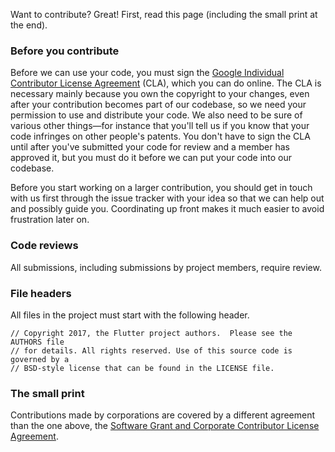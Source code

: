 Want to contribute? Great! First, read this page (including the small print at
the end).

### Before you contribute

Before we can use your code, you must sign the
[Google Individual Contributor License Agreement](https://cla.developers.google.com/about/google-individual)
(CLA), which you can do online. The CLA is necessary mainly because you own the
copyright to your changes, even after your contribution becomes part of our
codebase, so we need your permission to use and distribute your code. We also
need to be sure of various other things—for instance that you'll tell us if you
know that your code infringes on other people's patents. You don't have to sign
the CLA until after you've submitted your code for review and a member has
approved it, but you must do it before we can put your code into our codebase.

Before you start working on a larger contribution, you should get in touch with
us first through the issue tracker with your idea so that we can help out and
possibly guide you. Coordinating up front makes it much easier to avoid
frustration later on.

### Code reviews

All submissions, including submissions by project members, require review.

### File headers

All files in the project must start with the following header.

    // Copyright 2017, the Flutter project authors.  Please see the AUTHORS file
    // for details. All rights reserved. Use of this source code is governed by a
    // BSD-style license that can be found in the LICENSE file.

### The small print

Contributions made by corporations are covered by a different agreement than the
one above, the
[Software Grant and Corporate Contributor License Agreement](https://developers.google.com/open-source/cla/corporate).
